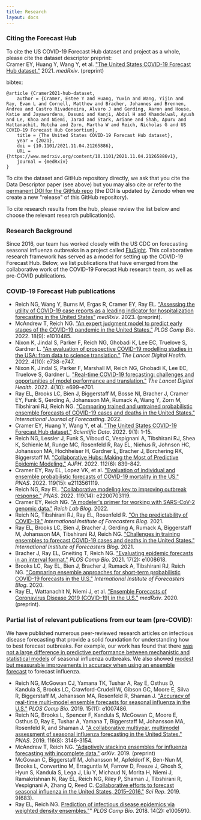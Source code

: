 ```yaml
---
title: Research
layout: docs
---
```


### Citing the Forecast Hub
To cite the US COVID-19 Forecast Hub dataset and project as a whole, please cite the dataset descriptor preprint:  
Cramer EY, Huang Y, Wang Y, et al. <a href="https://www.medrxiv.org/content/10.1101/2021.11.04.21265886v1" target="_blank"> "The United States COVID-19 Forecast Hub dataset."</a> 2021. _medRxiv_. (preprint)  
 
bibtex:
```
@article {Cramer2021-hub-dataset,
	author = {Cramer, Estee Y and Huang, Yuxin and Wang, Yijin and Ray, Evan L and Cornell, Matthew and Bracher, Johannes and Brennen, Andrea and Castro Rivadeneira, Alvaro J and Gerding, Aaron and House, Katie and Jayawardena, Dasuni and Kanji, Abdul H and Khandelwal, Ayush and Le, Khoa and Niemi, Jarad and Stark, Ariane and Shah, Apurv and Wattanachit, Nutcha and Zorn, Martha W and Reich, Nicholas G and US COVID-19 Forecast Hub Consortium},
	title = {The United States COVID-19 Forecast Hub dataset},
	year = {2021},
	doi = {10.1101/2021.11.04.21265886},
	URL = {https://www.medrxiv.org/content/10.1101/2021.11.04.21265886v1},
	journal = {medRxiv}
}
```
  
To cite the dataset and GitHub repository directly, we ask that you cite the Data Descriptor paper (see above) but you may also cite or refer to the <a href="https://zenodo.org/badge/latestdoi/254453761" target="_blank">permanent DOI for the GitHub repo</a> (the DOI is updated by Zenodo when we create a new "release" of this GitHub repository).  

To cite research results from the hub, please review the list below and choose the relevant research publication(s).  

### Research Background
Since 2016, our team has worked closely with the US CDC on forecasting seasonal influenza outbreaks in a project called <a href="https://www.cdc.gov/flu/weekly/flusight/index.html" target="_blank">FluSight</a>. This collaborative research framework has served as a model for setting up the COVID-19 Forecast Hub. Below, we list publications that have emerged from the collaborative work of the COVID-19 Forecast Hub research team, as well as pre-COVID publications.

### COVID-19 Forecast Hub publications
 -  Reich NG, Wang Y, Burns M, Ergas R, Cramer EY, Ray EL. <a href="https://www.medrxiv.org/content/10.1101/2023.03.08.23286582v1" target="_blank"> "Assessing the utility of COVID-19 case reports as a leading indicator for hospitalization forecasting in the United States"</a> _medRxiv_. 2023. (preprint).
 -  McAndrew T, Reich NG. <a href="https://journals.plos.org/ploscompbiol/article?id=10.1371/journal.pcbi.1010485" target="_blank"> "An expert judgment model to predict early stages of the COVID-19 pandemic in the United States."</a> _PLOS Comp Bio_. 2022. 18(9): e1010485.  
 -  Nixon K, Jindal S, Parker F, Reich NG, Ghobadi K, Lee EC, Truelove S, Gardner L. <a href="https://www.thelancet.com/journals/landig/article/PIIS2589-7500(22)00148-0/fulltext" target="_blank"> "An evaluation of prospective COVID-19 modelling studies in the USA: from data to science translation."</a> _The Lancet Digital Health_. 2022. 4(10): e738-e747.  
 -  Nixon K, Jindal S, Parker F, Marshall M, Reich NG, Ghobadi K, Lee EC, Truelove S, Gardner L. <a href="https://www.thelancet.com/journals/landig/article/PIIS2589-7500(22)00167-4/fulltext" target="_blank"> "Real-time COVID-19 forecasting: challenges and opportunities of model performance and translation."</a> _The Lancet Digital Health_. 2022. 4(10): e699–e701.  
 -  Ray EL, Brooks LC, Bien J, Biggerstaff M, Bosse NI, Bracher J, Cramer EY, Funk S, Gerding A, Johansson MA, Rumack A, Wang Y, Zorn M, Tibshirani RJ, Reich NG. <a href="https://www.sciencedirect.com/science/article/pii/S0169207022000966" target="_blank"> "Comparing trained and untrained probabilistic ensemble forecasts of COVID-19 cases and deaths in the United States."</a> _International Journal of Forecasting_. 2022.  
 -  Cramer EY, Huang Y, Wang Y, et al. <a href="https://doi.org/10.1038/s41597-022-01517-w" target="_blank"> "The United States COVID-19 Forecast Hub dataset."</a> _Scientific Data_. 2022. 9(1): 1-15.  
 -  Reich NG, Lessler J, Funk S, Viboud C, Vespignani A, Tibshirani RJ, Shea K, Schienle M, Runge MC, Rosenfeld R, Ray EL, Niehus R, Johnson HC, Johansson MA, Hochheiser H, Gardner L, Bracher J, Borchering RK, Biggerstaff M. <a href="https://ajph.aphapublications.org/doi/abs/10.2105/AJPH.2022.306831" target="_blank"> "Collaborative Hubs: Making the Most of Predictive Epidemic Modeling."</a> _AJPH_. 2022. 112(6): 839-842.  
 -  Cramer EY, Ray EL, Lopez VK, et al. <a href="https://www.pnas.org/doi/10.1073/pnas.2113561119" target="_blank"> "Evaluation of individual and ensemble probabilistic forecasts of COVID-19 mortality in the US."</a> _PNAS_. 2022. 119(15): e2113561119.  
 -  Reich NG, Ray EL. <a href="https://www.pnas.org/doi/full/10.1073/pnas.2200703119" target="_blank"> "Collaborative modeling key to improving outbreak response."</a> _PNAS_. 2022. 119(14): e2200703119.  
 -  Cramer EY, Reich NG.  <a href="https://reichlab.io/2022/02/15/genbank-data.html" target="_blank"> "A modeler's primer for working with SARS-CoV-2 genomic data."</a> _Reich Lab Blog_. 2022. 
 -  Reich NG, Tibshirani RJ, Ray EL, Rosenfeld R. <a href="https://forecasters.org/blog/2021/09/28/on-the-predictability-of-covid-19/" target="_blank"> "On the predictability of COVID-19."</a> _International Institute of Forecasters Blog_. 2021.  
 -  Ray EL, Brooks LC, Bien J, Bracher J, Gerding A, Rumack A, Biggerstaff M, Johansson MA, Tibshirani RJ, Reich NG. <a href="https://forecasters.org/blog/2021/04/09/challenges-in-training-ensembles-to-forecast-covid-19-cases-and-deaths-in-the-united-states/" target="_blank">"Challenges in training ensembles to forecast COVID-19 cases and deaths in the United States."</a> _International Institute of Forecasters Blog_. 2021.  
 -  Bracher J, Ray EL, Gneiting T, Reich NG. <a href="https://journals.plos.org/ploscompbiol/article?id=10.1371/journal.pcbi.1008618" target="_blank">"Evaluating epidemic forecasts in an interval format."</a> _PLOS Comp Bio_. 2021. 17(2): e1008618.
 - Brooks LC, Ray EL, Bien J, Bracher J, Rumack A, Tibshirani RJ, Reich NG. <a href="https://forecasters.org/blog/2020/10/28/comparing-ensemble-approaches-for-short-term-probabilistic-covid-19-forecasts-in-the-u-s/" target="_blank">"Comparing ensemble approaches for short-term probabilistic COVID-19 forecasts in the U.S."</a> _International Institute of Forecasters Blog_. 2020.  
 -  Ray EL, Wattanachit N, Niemi J, et al. <a href="https://www.medrxiv.org/content/10.1101/2020.08.19.20177493v1" target="_blank"> "Ensemble Forecasts of Coronavirus Disease 2019 (COVID-19) in the U.S."</a> _medRxiv_. 2020. (preprint). 


### Partial list of relevant publications from our team (pre-COVID):
We have published numerous peer-reviewed research articles on infectious disease forecasting that provide a solid foundation for understanding how to best forecast outbreaks. For example, our work has found that there <a href="https://www.pnas.org/lookup/doi/10.1073/pnas.1812594116" target="_blank">was not a large difference in predictive performance between mechanistic and statistical models</a> of seasonal influenza outbreaks. We also showed <a href="https://journals.plos.org/ploscompbiol/article?id=10.1371/journal.pcbi.1007486" target="_blank">modest but measurable improvements in accuracy when using an ensemble forecast</a> to forecast influenza.

 - Reich NG, McGowan CJ, Yamana TK, Tushar A, Ray E, Osthus D, Kandula S, Brooks LC, Crawford-Crudell W, Gibson GC, Moore E, Silva R, Biggerstaff M, Johansson MA, Rosenfeld R, Shaman J. <a href="https://doi.org/10.1371/journal.pcbi.1007486" target="_blank">"Accuracy of real-time multi-model ensemble forecasts for seasonal influenza in the U.S."</a> _PLOS Comp Bio_. 2019. 15(11): e1007486.  
 - Reich NG, Brooks L, Spencer F, Kandula S, McGowan C, Moore E, Osthus D, Ray E, Tushar A, Yamana T, Biggerstaff M, Johansson MA, Rosenfeld R, and Shaman J. <a href="https://doi.org/10.1073/pnas.1812594116" target="_blank">"A collaborative multiyear, multimodel assessment of seasonal influenza forecasting in the United States."</a> _PNAS_. 2019. 116(8): 3146-3154.  
 - McAndrew T, Reich NG. <a href="https://arxiv.org/abs/1908.01675" target="_blank">"Adaptively stacking ensembles for influenza forecasting with incomplete data."</a> _arXiv_. 2019. (preprint)  
 - McGowan C, Biggerstaff M, Johansson M, Apfeldorf K, Ben-Nun M, Brooks L, Convertino M, Erraguntla M, Farrow D, Freeze J, Ghosh S, Hyun S, Kandula S, Lega J, Liu Y, Michaud N, Morita H, Niemi J, Ramakrishnan N, Ray EL, Reich NG, Riley P, Shaman J, Tibshirani R, Vespignani A, Zhang Q, Reed C. <a href="https://doi.org/10.1038/s41598-018-36361-9" target="_blank">Collaborative efforts to forecast seasonal influenza in the United States, 2015–2016."</a> _Sci Rep_. 2019. 9(683).  
 - Ray EL, Reich NG. <a href="https://doi.org/10.1371/journal.pcbi.1005910" target="_blank">Prediction of infectious disease epidemics via weighted density ensembles."</a>" _PLOS Comp Bio_. 2018. 14(2): e1005910.  
